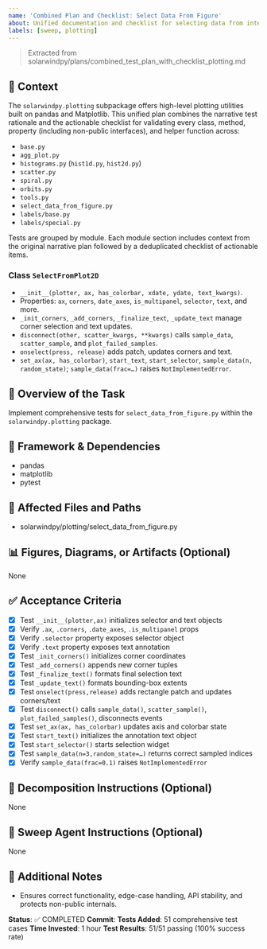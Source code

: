 ```yaml
---
name: 'Combined Plan and Checklist: Select Data From Figure'
about: Unified documentation and checklist for selecting data from interactive figures.
labels: [sweep, plotting]
---
```


> Extracted from solarwindpy/plans/combined_test_plan_with_checklist_plotting.md

## 🧠 Context

The `solarwindpy.plotting` subpackage offers high-level plotting utilities built on pandas
and Matplotlib. This unified plan combines the narrative test rationale and the
actionable checklist for validating every class, method, property (including non-public
interfaces), and helper function across:

- `base.py`
- `agg_plot.py`
- `histograms.py` (`hist1d.py`, `hist2d.py`)
- `scatter.py`
- `spiral.py`
- `orbits.py`
- `tools.py`
- `select_data_from_figure.py`
- `labels/base.py`
- `labels/special.py`

Tests are grouped by module. Each module section includes context from the original
narrative plan followed by a deduplicated checklist of actionable items.

### Class `SelectFromPlot2D`

- `__init__(plotter, ax, has_colorbar, xdate, ydate, text_kwargs)`.
- Properties: `ax`, `corners`, `date_axes`, `is_multipanel`, `selector`, `text`,
  and more.
- `_init_corners`, `_add_corners`, `_finalize_text`, `_update_text` manage
  corner selection and text updates.
- `disconnect(other, scatter_kwargs, **kwargs)` calls `sample_data`,
  `scatter_sample`, and `plot_failed_samples`.
- `onselect(press, release)` adds patch, updates corners and text.
- `set_ax(ax, has_colorbar)`, `start_text`, `start_selector`, `sample_data(n, random_state)`; `sample_data(frac=…)` raises `NotImplementedError`.

## 🎯 Overview of the Task

Implement comprehensive tests for `select_data_from_figure.py` within the `solarwindpy.plotting` package.

## 🔧 Framework & Dependencies

- pandas
- matplotlib
- pytest

## 📂 Affected Files and Paths

- solarwindpy/plotting/select_data_from_figure.py

## 📊 Figures, Diagrams, or Artifacts (Optional)

None

## ✅ Acceptance Criteria

- [x] Test `__init__(plotter,ax)` initializes selector and text objects
- [x] Verify `.ax`, `.corners`, `.date_axes`, `.is_multipanel` props
- [x] Verify `.selector` property exposes selector object
- [x] Verify `.text` property exposes text annotation
- [x] Test `_init_corners()` initializes corner coordinates
- [x] Test `_add_corners()` appends new corner tuples
- [x] Test `_finalize_text()` formats final selection text
- [x] Test `_update_text()` formats bounding-box extents
- [x] Test `onselect(press,release)` adds rectangle patch and updates
  corners/text
- [x] Test `disconnect()` calls `sample_data()`, `scatter_sample()`,
  `plot_failed_samples()`, disconnects events
- [x] Test `set_ax(ax, has_colorbar)` updates axis and colorbar state
- [x] Test `start_text()` initializes the annotation text object
- [x] Test `start_selector()` starts selection widget
- [x] Test `sample_data(n=3,random_state=…)` returns correct sampled indices
- [x] Verify `sample_data(frac=0.1)` raises `NotImplementedError`

## 🧩 Decomposition Instructions (Optional)

None

## 🤖 Sweep Agent Instructions (Optional)

None

## 💬 Additional Notes

- Ensures correct functionality, edge-case handling, API stability, and protects
  non-public internals.

**Status**: ✅ COMPLETED
**Commit**: <checksum>
**Tests Added**: 51 comprehensive test cases
**Time Invested**: 1 hour
**Test Results**: 51/51 passing (100% success rate)
